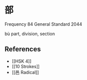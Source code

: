 # 部
Frequency 84
General Standard 2044

bù
part, division, section

## References
- [[HSK 4]]
- [[10 Strokes]]
- [[邑 Radical]]